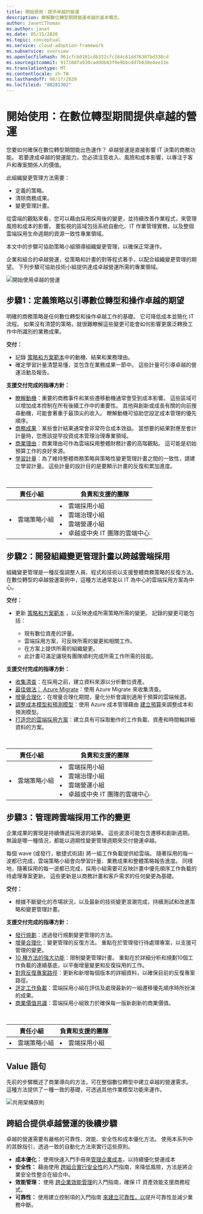 ```yaml
---
title: 開始使用：提供卓越的營運
description: 瞭解數位轉型期間營運卓越的基本概念。
author: JanetCThomas
ms.author: janet
ms.date: 05/15/2020
ms.topic: conceptual
ms.service: cloud-adoption-framework
ms.subservice: overview
ms.openlocfilehash: 961cfcb0101cdb332cfc164c61dd76307bd338cd
ms.sourcegitcommit: 917188fa930cadddb03f9e9bbcdd7b630e4ee33e
ms.translationtype: MT
ms.contentlocale: zh-TW
ms.lasthandoff: 08/17/2020
ms.locfileid: "88281302"
---
```

# <a name="get-started-deliver-operational-excellence-during-digital-transformation"></a>開始使用：在數位轉型期間提供卓越的營運

您要如何確保在數位轉型期間能出色運作？ 卓越營運是直接影響 IT 決策的商務功能。 若要達成卓越的營運能力，您必須注意收入、風險和成本影響，以專注于客戶和專案關係人的價值。

此組織變更管理方法需要：

- 定義的策略。
- 清除商務成果。
- 變更管理計畫。

從雲端的觀點來看，您可以藉由採用採用後的變更，並持續改善作業程式，來管理風險和成本的影響。 要監視的區域包括系統自動化、IT 作業管理實務，以及整個雲端採用生命週期的資源一致性專業領域。

本文中的步驟可協助策略小組領導組織變更管理，以確保正常運作。

企業和組合的卓越營運，從策略和計畫的對等程式著手，以配合組織變更管理的期望。 下列步驟可協助技術小組提供達成卓越營運所需的專業領域。

![開始使用卓越的營運](../_images/get-started/operational-excellence-map.png)

## <a name="step-1-define-a-strategy-to-guide-digital-transformation-and-operational-excellence-expectations"></a>步驟1：定義策略以引導數位轉型和操作卓越的期望

明確的商務策略是任何數位轉型和操作卓越工作的基礎。 它可降低成本並簡化 IT 流程。 如果沒有清楚的策略，就很難瞭解這些變更可能會如何影響更廣泛轉換工作中所識別的業務成果。

**交付：**

- 記錄 [策略和方案範本](https://raw.githubusercontent.com/microsoft/CloudAdoptionFramework/master/plan/cloud-adoption-framework-strategy-and-plan-template.docx)中的動機、結果和業務理由。
- 確定學習計量清楚易懂，並包含在業務成果一節中。 這些計量可引導卓越的營運活動及報告。

**支援交付完成的指導方針：**

- [瞭解動機](../strategy/motivations.md)：重要的商務事件和某些遷移動機通常會受到成本影響。 這些區域可以增加成本控制在所有後續工作中的重要性。 其他與創新或成長有關的向前搜尋動機，可能會著重于最頂尖的收入。 瞭解動機可協助您設定成本管理的優先順序。
- [商務成果](../strategy/business-outcomes/index.md)：某些會計結果通常會非常符合成本效益。 當想要的結果對應至會計計量時，您應該提早投資成本管理治理專業領域。
- [商業理由](../strategy/cloud-migration-business-case.md)：商業理由可作為雲端採用整體財務計畫的高階觀點。 這可能是初始預算工作的良好來源。
- [學習計量](../strategy/learning-metrics.md)：為了維持整體商務策略與策略性變更管理計畫之間的一致性，請建立學習計量。 這些計量的設計目的是要顯示計畫的反復和累加進度。

<!-- markdownlint-disable MD033 -->
<br>

| 責任小組 | 負責和支援的團隊 |
| --- | --- |
| <li> 雲端策略小組 | <li> 雲端採用小組 <li> 雲端治理小組 <li> 雲端營運小組 <li> 卓越或中央 IT 團隊的雲端中心 |

## <a name="step-2-develop-an-organizational-change-management-plan-to-span-cloud-adoption"></a>步驟2：開發組織變更管理計畫以跨越雲端採用

組織變更管理是一種反復調整人員、程式和技術以支援整體商務策略的反復方法。 在數位轉型的卓越營運案例中，這種方法通常是以 IT 為中心的雲端採用方案為中心。

**交付：**

- 更新 [策略和方案範本](https://raw.githubusercontent.com/microsoft/CloudAdoptionFramework/master/plan/cloud-adoption-framework-strategy-and-plan-template.docx) ，以反映達成所需策略所需的變更。 記錄的變更可能包括：

  - 現有數位資產的評量。
  - 雲端採用方案，可反映所需的變更和相關工作。
  - 在方案上提供所需的組織變更。
  - 此計畫可滿足讓現有團隊順利完成所需工作所需的技能。

**支援交付完成的指導方針：**

- [收集清查](../digital-estate/inventory.md)：在採用之前，建立資料來源以分析數位資產。
- [最佳做法： Azure Migrate](../plan/contoso-migration-assessment.md)：使用 Azure Migrate 來收集清查。
- [增量合理化](../digital-estate/rationalize.md#incremental-rationalization)：在增量合理化期間，量化分析會識別適用于預算的雲端候選。
- [調整成本模型和預測模型](../digital-estate/calculate.md)：使用 Azure 成本管理藉由 [建立預算](/azure/cost-management-billing/costs/tutorial-acm-create-budgets?bc=%2fazure%2fcloud-adoption-framework%2f_bread%2ftoc.json&toc=%2fazure%2fcloud-adoption-framework%2ftoc.json)來調整成本和預測模型。
- [打造您的雲端採用方案](../plan/plan-intro.md#build-your-cloud-adoption-plan)：建立具有可採取動作的工作負載、資產和時間軸詳細資料的方案。

<!-- markdownlint-disable MD033 -->
<br>

| 責任小組 | 負責和支援的團隊 |
| --- | --- |
| <li> 雲端策略小組 | <li> 雲端採用小組 <li> 雲端治理小組 <li> 雲端營運小組 <li> 卓越或中央 IT 團隊的雲端中心 |

## <a name="step-3-manage-change-across-cloud-adoption-efforts"></a>步驟3：管理跨雲端採用工作的變更

企業成果的實現是持續傳遞採用波的結果。 這些波浪可能包含遷移和創新週期。 無論是哪一種情況，都能以週期性變更管理週期來交付營運卓越。

每個 wave (或發行，敏捷式術語) 將一組工作負載提供給雲端。 隨著採用的每一波都已完成，雲端策略小組會向學習計量、業務成果和整體策略報告進度。 同樣地，隨著採用的每一波都已完成，採用小組需要可反映計畫中優先順序工作負載的待處理專案更新。 這些更新是以商務計畫和客戶需求的任何變更為基礎。

**交付：**

- 根據不斷變化的市場狀況，以及最新的技術變更浪潮完成，持續測試和改進策略和變更管理計畫。

**支援交付完成的指導方針：**

- [發行規劃](../digital-estate/approach.md)：透過發行規劃變更管理的方法。
- [增量合理化](../digital-estate/rationalize.md#incremental-rationalization)：變更管理的反復方法。 重點在於管理發行待處理專案，以支援可管理的變更。
- [10 種方法的強大功能](../digital-estate/rationalize.md#release-planning)：限制變更管理計畫。 重點在於詳細分析和規劃10個工作負載的連續基底，以平衡增量變更和反復採用的工作。
- [對齊反復專案路徑](../plan/iteration-paths.md)：更新和新增每個版本的詳細資料，以確保目前的反復專案路徑。
- [評定工作負載](../migrate/azure-migration-guide/assess.md?tabs=challenge-assumptions)：雲端採用小組在評估及處理最新的一組遷移優先順序時所扮演的成果。
- [商業價值共識](../innovate/business-value.md)：雲端採用小組致力於確保每一版新創新的商業價值。

<!-- markdownlint-disable MD033 -->
<br>

| 責任小組 | 負責和支援的團隊 |
| --- | --- |
| <li> 雲端策略小組 | <li> 雲端採用小組 |

## <a name="value-statement"></a>Value 語句

先前的步驟概述了商業導向的方法，可在整個數位轉型中建立卓越的營運需求。 這種方法提供了一種一致的基礎，可透過其他作業模型功能來運作。

![共用架構原則](../_images/shared-principles.png)

## <a name="next-steps-to-delivering-operational-excellence-across-the-portfolio"></a>跨組合提供卓越營運的後續步驟

卓越的營運需要有嚴格的可靠性、效能、安全性和成本優化方法。 使用本系列中的其餘指引，透過一致的自動化方法來實行這些原則。

- **成本優化：** 使用快速入門手冊來[管理企業成本](./manage-costs.md)，以持續優化營運成本
- **安全性：** 藉由使用 [跨組合實行安全性](./security.md)的入門指南，來降低風險，方法是將企業安全性整合在組合中。
- **效能管理：** 使用 [跨企業效能管理](./performance.md)的入門指南，確保 IT 資產效能支援商務程式。
- **可靠性：** 使用建立控制項的入門指南 [來建立可靠性，以](./reliability.md)提升可靠性並減少業務中斷。